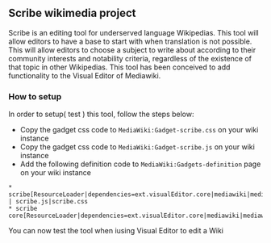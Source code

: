 ## Scribe wikimedia project

Scribe is an editing tool for underserved language Wikipedias. This tool will allow editors to have a base to start with when translation is not possible. This will allow editors to choose a subject to write about according to their community interests and notability criteria, regardless of the existence of that topic in other Wikipedias. This tool has been conceived to add functionality to the Visual Editor of Mediawiki.

### How to setup

In order to setup( test ) this tool, follow the steps below:

- Copy the gadget css code to `MediaWiki:Gadget-scribe.css` on your wiki instance
- Copy the gadget css code to `MediaWiki:Gadget-scribe.js` on your wiki instance
- Add the following definition code to `MediaWiki:Gadgets-definition` page on your wiki instance

```
* scribe[ResourceLoader|dependencies=ext.visualEditor.core|mediawiki|mediawiki.api] | scribe.js|scribe.css
* scribe
core[ResourceLoader|dependencies=ext.visualEditor.core|mediawiki|mediawiki.api]|scribe.js|scribe.css

```

You can now test the tool when iusing Visual Editor to edit a Wiki
